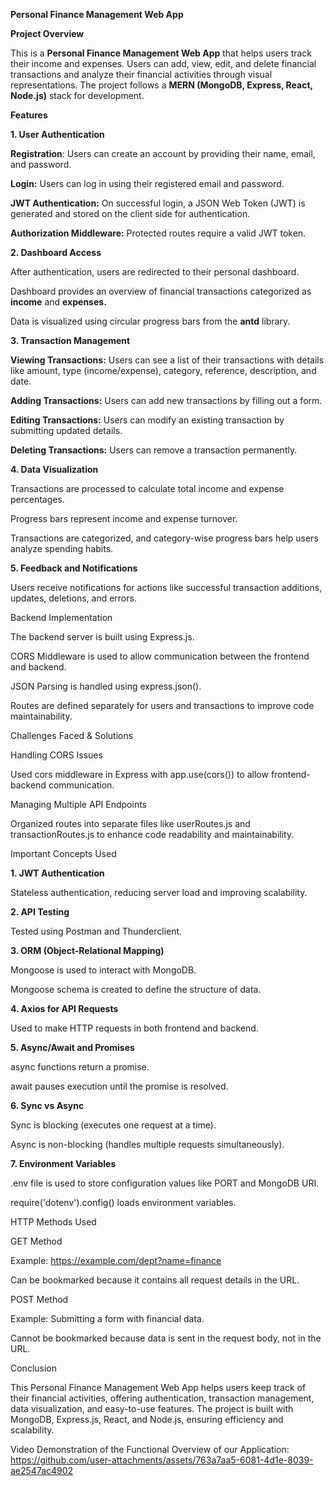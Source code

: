**Personal Finance Management Web App**

**Project Overview**

This is a **Personal Finance Management Web App** that helps users track their income and expenses. Users can add, view, edit, and delete financial transactions and analyze their financial activities through visual representations. The project follows a **MERN (MongoDB, Express, React, Node.js)** stack for development.

**Features**

**1. User Authentication**

**Registration**: Users can create an account by providing their name, email, and password.

**Login:** Users can log in using their registered email and password.

**JWT Authentication:** On successful login, a JSON Web Token (JWT) is generated and stored on the client side for authentication.

**Authorization Middleware:** Protected routes require a valid JWT token.

**2. Dashboard Access**

After authentication, users are redirected to their personal dashboard.

Dashboard provides an overview of financial transactions categorized as **income** and **expenses.**

Data is visualized using circular progress bars from the **antd** library.

**3. Transaction Management**

**Viewing Transactions:** Users can see a list of their transactions with details like amount, type (income/expense), category, reference, description, and date.

**Adding Transactions:** Users can add new transactions by filling out a form.

**Editing Transactions:** Users can modify an existing transaction by submitting updated details.

**Deleting Transactions:** Users can remove a transaction permanently.

**4. Data Visualization**

Transactions are processed to calculate total income and expense percentages.

Progress bars represent income and expense turnover.

Transactions are categorized, and category-wise progress bars help users analyze spending habits.

**5. Feedback and Notifications**

Users receive notifications for actions like successful transaction additions, updates, deletions, and errors.

Backend Implementation

The backend server is built using Express.js.

CORS Middleware is used to allow communication between the frontend and backend.

JSON Parsing is handled using express.json().

Routes are defined separately for users and transactions to improve code maintainability.

Challenges Faced & Solutions

Handling CORS Issues

Used cors middleware in Express with app.use(cors()) to allow frontend-backend communication.

Managing Multiple API Endpoints

Organized routes into separate files like userRoutes.js and transactionRoutes.js to enhance code readability and maintainability.

Important Concepts Used

**1. JWT Authentication**

Stateless authentication, reducing server load and improving scalability.

**2. API Testing**

Tested using Postman and Thunderclient.

**3. ORM (Object-Relational Mapping)**

Mongoose is used to interact with MongoDB.

Mongoose schema is created to define the structure of data.

**4. Axios for API Requests**

Used to make HTTP requests in both frontend and backend.

**5. Async/Await and Promises**

async functions return a promise.

await pauses execution until the promise is resolved.

**6. Sync vs Async**

Sync is blocking (executes one request at a time).

Async is non-blocking (handles multiple requests simultaneously).

**7. Environment Variables**

.env file is used to store configuration values like PORT and MongoDB URI.

require('dotenv').config() loads environment variables.

HTTP Methods Used

GET Method



Example: https://example.com/dept?name=finance

Can be bookmarked because it contains all request details in the URL.

POST Method

Example: Submitting a form with financial data.

Cannot be bookmarked because data is sent in the request body, not in the URL.

Conclusion

This Personal Finance Management Web App helps users keep track of their financial activities, offering authentication, transaction management, data visualization, and easy-to-use features. 
The project is built with MongoDB, Express.js, React, and Node.js, ensuring efficiency and scalability.

Video Demonstration of the Functional Overview of our Application:
https://github.com/user-attachments/assets/763a7aa5-6081-4d1e-8039-ae2547ac4902
